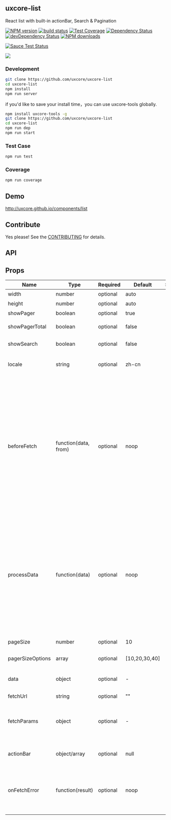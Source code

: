 ## uxcore-list

React list with built-in actionBar, Search & Pagination

[![NPM version][npm-image]][npm-url]
[![build status][travis-image]][travis-url]
[![Test Coverage][coveralls-image]][coveralls-url]
[![Dependency Status][dep-image]][dep-url]
[![devDependency Status][devdep-image]][devdep-url] 
[![NPM downloads][downloads-image]][npm-url]

[![Sauce Test Status][sauce-image]][sauce-url]

[npm-image]: http://img.shields.io/npm/v/uxcore-list.svg?style=flat-square
[npm-url]: http://npmjs.org/package/uxcore-list
[travis-image]: https://img.shields.io/travis/uxcore/uxcore-list.svg?style=flat-square
[travis-url]: https://travis-ci.org/uxcore/uxcore-list
[coveralls-image]: https://img.shields.io/coveralls/uxcore/uxcore-list.svg?style=flat-square
[coveralls-url]: https://coveralls.io/r/uxcore/uxcore-list?branch=master
[dep-image]: http://img.shields.io/david/uxcore/uxcore-list.svg?style=flat-square
[dep-url]: https://david-dm.org/uxcore/uxcore-list
[devdep-image]: http://img.shields.io/david/dev/uxcore/uxcore-list.svg?style=flat-square
[devdep-url]: https://david-dm.org/uxcore/uxcore-list#info=devDependencies
[downloads-image]: https://img.shields.io/npm/dm/uxcore-list.svg
[sauce-image]: https://saucelabs.com/browser-matrix/uxcore-list.svg
[sauce-url]: https://saucelabs.com/u/uxcore-list

![](https://gw.alicdn.com/tps/TB14_QlKVXXXXaTXFXXXXXXXXXX-1012-647.png)


### Development

```sh
git clone https://github.com/uxcore/uxcore-list
cd uxcore-list
npm install
npm run server
```

if you'd like to save your install time，you can use uxcore-tools globally.

```sh
npm install uxcore-tools -g
git clone https://github.com/uxcore/uxcore-list
cd uxcore-list
npm run dep
npm run start
```

### Test Case

```sh
npm run test
```

### Coverage

```sh
npm run coverage
```

## Demo

http://uxcore.github.io/components/list

## Contribute

Yes please! See the [CONTRIBUTING](https://github.com/uxcore/uxcore/blob/master/CONTRIBUTING.md) for details.

## API

## Props

| Name | Type | Required | Default | Since | Comments |
|---|---|---|---|---|---|
|width               |number              |optional  |auto        | -         |表格的宽度|
|height              |number              |optional  |auto        | -         |表格的高度|
|showPager           |boolean             |optional  |true        | -         |是否显示分页|
|showPagerTotal      |boolean             |optional  |false       | -         |是否显示分页的总数部分|
|showSearch          |boolean             |optional  |false       | -         |是否显示内置的搜索栏| 
|locale              |string              |optional  |zh-cn       | -         |国家化，目前支持 zh-cn/en-us|
|beforeFetch         |function(data, from)|optional  |noop        | -         |两个参数，data 表示表格请求数据时即将发送的参数，from 表示这次请求数据的行为从哪里产生，内置的有 `search`(搜索栏),`order`(排序) & `pagination`(分页)，该函数需要返回值，返回值为真正请求所携带的参数。|
|processData         |function(data)      |optional  |noop        | -         |有时源返回的数据格式，并不符合 Table 的要求，可以通过此函数进行调整，参数 data 是返回数据中 content 字段的 value，该函数需要返回值，返回值为符合 content 字段 value 的数据结构。|
|pageSize            |number              |optional  |10          | -         |每页显示多少条数据|
|pagerSizeOptions    |array               |optional  |[10,20,30,40] | -       |显示的可选 pageSize|
|data                |object              |optional  |-           | -         |在远端数据还没有返回时用作默认数据|
|fetchUrl            |string              |optional  |""          | -         |表格的数据源|
|fetchParams         |object              |optional  |-           | -         |表格在请求数据时，会额外附带的参数，具有最高的优先级|
|actionBar           |object/array        |optional  |null        | -         |表格内置的操作条配置，详细[见此](#actionbar)|
|onFetchError        |function(result)    |optional  |noop        | -         |在返回数据中 success 不是 true 的情况下触发，返回所有请求得到的数据|